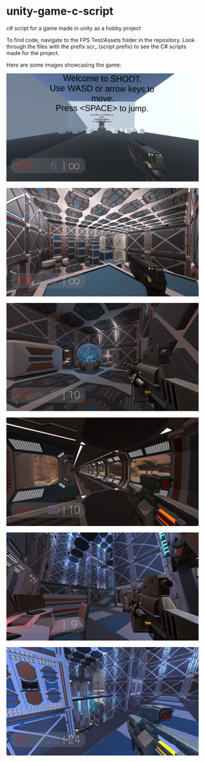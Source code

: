 # unity-game-c-script
c# script for a game made in unity as a hobby project

To find code, navigate to the FPS Test/Assets folder in the repository.
Look through the files with the prefix scr_ (script prefix) to see the C# scripts made for the project.

Here are some images showcasing the game:

![Tutorial](/Shoot1.jpg)

![Image1](/Shoot2.jpg)

![Image2](/Shoot3.jpg)

![Image3](/Shoot4.jpg)

![Image4](/Shoot5.jpg)

![Image5](/Shoot6.jpg)
